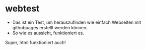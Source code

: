 # webtest

* Das ist ein Test, um herauszufinden wie einfach Webseiten mit githubpages erstellt werden können.
* So wie es aussieht, funktioniert es.

Super, html funktioniert auch!
